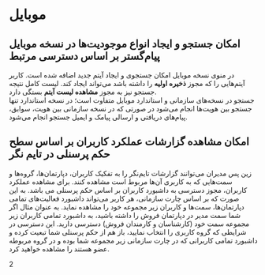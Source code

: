 # موبایل
## امکان جستجو و ایجاد انواع موجودیت‌ها در نسخه موبایل پیام‌گستر بر اساس دسترسی مرتبط

در منوی نسخه موبایل امکان جستجوی و ایجاد آیتم جدید اضافه شده است. کاربر آیتم‌هایی را که مجوز **ذخیره اولیه** را داشته باشد می‌تواند ایجاد کند. لیست کامل نتیجه جستجو نیز به مجوز **مشاهده لیست آیتم** بستگی دارد. <br>
جستجو در نسخه‌های سازمانی و استاندارد موبایل متفاوت است؛ در نسخه استاندارد تنها جستجو بین هویت‌ها انجام می‌شود در صورتی که در نسخه سازمانی بین هویت، سوابق، پیام‌های دریافتی و ارسالی پیامک و ایمیل جستجو انجام می‌شود.

## امکان مشاهده گزارشات عملکرد کاربران بر اساس سطح حکم پرسنلی در تایم نگر

زین پس مدیران می‌توانند گزارشات تایم‌نگر را به تفکیک کاربران، دپارتمان‌ها، گروه‌ها و سمت‌هایی که به کاربری آن‌ها مربوط است مشاهده کنند. 
برای مشاهده عملکرد کاربران، مجوز دسترسی به داشبورد کاربران بر اساس حکم پرسنلی می باشد. به این صورت که بر اساس چارت سازمانی، هر کاربر می‌تواند داشبورد فعالیت‌های تمامی دپارتمان‌ها، سمت‌ها و کاربران زیر مجموعه خود را مشاهده نماید.
به عنوان مثال اگر شما سمت مدیر در دپارتمان فروش را داشته باشید، به داشبورد تمامی کاربران زیر مجموعه سمت خود  (کارشناسان و کارمندان فروش) دسترسی دارید. 
این دسترسی در شرایطی که گروه کاربری را انتخاب نمایید، باز هم از حکم پرسنلی شما تبعیت کرده و داشبورد تمامی کاربرانی که در چارت سازمانی زیر مجموعه شما بوده و در گروه مربوطه عضو هستند را مشاهده خواهید کرد.

2
